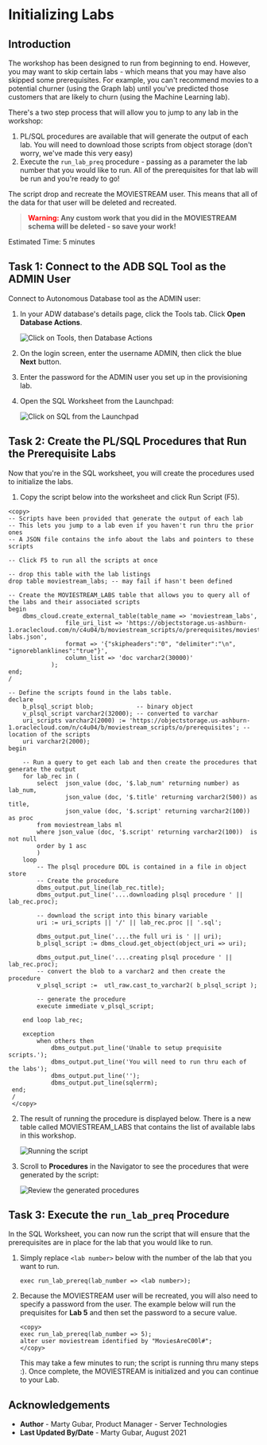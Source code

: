 # Initializing Labs

## Introduction
The workshop has been designed to run from beginning to end.  However, you may want to skip certain labs - which means that you may have also skipped some prerequisites.  For example, you can't recommend movies to a potential churner (using the Graph lab) until you've predicted those customers that are likely to churn (using the Machine Learning lab).

There's a two step process that will allow you to jump to any lab in the workshop:

1. PL/SQL procedures are available that will generate the output of each lab.  You will need to download those scripts from object storage (don't worry, we've made this very easy)
2. Execute the `run_lab_preq` procedure - passing as a parameter the lab number that you would like to run.  All of the prerequisites for that lab will be run and you're ready to go!

The script drop and recreate the MOVIESTREAM user.  This means that all of the data for that user will be deleted and recreated.

>**<span style="color:red">Warning:</span>  Any custom work that you did in the MOVIESTREAM schema will be deleted - so save your work!**

Estimated Time: 5 minutes

## Task 1:  Connect to the ADB SQL Tool as the ADMIN User

Connect to Autonomous Database tool as the ADMIN user:

1. In your ADW database's details page, click the Tools tab. Click **Open Database Actions**.

    ![Click on Tools, then Database Actions](images/launchdbactions.png " ")

2. On the login screen, enter the username ADMIN, then click the blue **Next** button.

3. Enter the password for the ADMIN user you set up in the provisioning lab.

4. Open the SQL Worksheet from the Launchpad:

    ![Click on SQL from the Launchpad](images/launchpad.png " ")

## Task 2:  Create the PL/SQL Procedures that Run the Prerequisite Labs

Now that you're in the SQL worksheet, you will create the procedures used to initialize the labs.  

1. Copy the script below into the worksheet and click Run Script (F5).

```
<copy>
-- Scripts have been provided that generate the output of each lab
-- This lets you jump to a lab even if you haven't run thru the prior ones
-- A JSON file contains the info about the labs and pointers to these scripts

-- Click F5 to run all the scripts at once

-- drop this table with the lab listings
drop table moviestream_labs; -- may fail if hasn't been defined

-- Create the MOVIESTREAM_LABS table that allows you to query all of the labs and their associated scripts
begin
    dbms_cloud.create_external_table(table_name => 'moviestream_labs',
                file_uri_list => 'https://objectstorage.us-ashburn-1.oraclecloud.com/n/c4u04/b/moviestream_scripts/o/prerequisites/moviestream-labs.json',
                format => '{"skipheaders":"0", "delimiter":"\n", "ignoreblanklines":"true"}',
                column_list => 'doc varchar2(30000)'
            );
end;
/

-- Define the scripts found in the labs table.
declare
    b_plsql_script blob;            -- binary object
    v_plsql_script varchar2(32000); -- converted to varchar
    uri_scripts varchar2(2000) := 'https://objectstorage.us-ashburn-1.oraclecloud.com/n/c4u04/b/moviestream_scripts/o/prerequisites'; -- location of the scripts
    uri varchar2(2000);
begin

    -- Run a query to get each lab and then create the procedures that generate the output
    for lab_rec in (
        select  json_value (doc, '$.lab_num' returning number) as lab_num,
                json_value (doc, '$.title' returning varchar2(500)) as title,
                json_value (doc, '$.script' returning varchar2(100)) as proc        
        from moviestream_labs ml
        where json_value (doc, '$.script' returning varchar2(100))  is not null
        order by 1 asc
        )
    loop
        -- The plsql procedure DDL is contained in a file in object store
        -- Create the procedure
        dbms_output.put_line(lab_rec.title);
        dbms_output.put_line('....downloading plsql procedure ' || lab_rec.proc);

        -- download the script into this binary variable        
        uri := uri_scripts || '/' || lab_rec.proc || '.sql';

        dbms_output.put_line('....the full uri is ' || uri);        
        b_plsql_script := dbms_cloud.get_object(object_uri => uri);

        dbms_output.put_line('....creating plsql procedure ' || lab_rec.proc);
        -- convert the blob to a varchar2 and then create the procedure
        v_plsql_script :=  utl_raw.cast_to_varchar2( b_plsql_script );

        -- generate the procedure
        execute immediate v_plsql_script;

    end loop lab_rec;  

    exception
        when others then
            dbms_output.put_line('Unable to setup prequisite scripts.');
            dbms_output.put_line('You will need to run thru each of the labs');
            dbms_output.put_line('');
            dbms_output.put_line(sqlerrm);
 end;
 /
 </copy>
```

2. The result of running the procedure is displayed below. There is a new table called MOVIESTREAM_LABS that contains the list of available labs in this workshop.

    ![Running the script](images/run-script.png)

3. Scroll to **Procedures** in the Navigator to see the procedures that were generated by the script:

    ![Review the generated procedures](images/generated-procedures.png " ")

## Task 3: Execute the `run_lab_preq` Procedure

In the SQL Worksheet, you can now run the script that will ensure that the prerequisites are in place for the lab that you would like to run.  

1. Simply replace ``<lab number>`` below with the number of the lab that you want to run.

    ``exec run_lab_prereq(lab_number => <lab number>);``

2. Because the MOVIESTREAM user will be recreated, you will also need to specify a password from the user. The example below will run the prequisites for **Lab 5** and then set the password to a secure value.

    ```
    <copy>
    exec run_lab_prereq(lab_number => 5);
    alter user moviestream identified by "MoviesAreC00l#";
    </copy>
    ```

    This may take a few minutes to run; the script is running thru many steps :). Once complete, the MOVIESTREAM is initialized and you can continue to your Lab.

## Acknowledgements

* **Author** - Marty Gubar, Product Manager - Server Technologies
* **Last Updated By/Date** - Marty Gubar, August 2021

